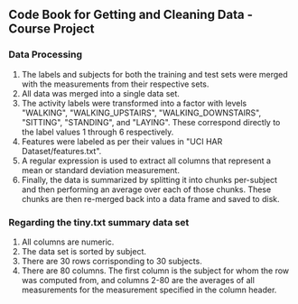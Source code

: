 ## Code Book for Getting and Cleaning Data - Course Project

### Data Processing

1. The labels and subjects for both the training and test sets were merged with the measurements from their respective sets.
2. All data was merged into a single data set.
3. The activity labels were transformed into a factor with levels "WALKING", "WALKING_UPSTAIRS", "WALKING_DOWNSTAIRS", "SITTING", "STANDING", and "LAYING".  These correspond directly to the label values 1 through 6 respectively.
4. Features were labeled as per their values in "UCI HAR Dataset/features.txt".
5. A regular expression is used to extract all columns that represent a mean or standard deviation measurement.
6. Finally, the data is summarized by splitting it into chunks per-subject and then performing an average over each of those chunks.  These chunks are then re-merged back into a data frame and saved to disk.

### Regarding the tiny.txt summary data set

1. All columns are numeric.
2. The data set is sorted by subject.
3. There are 30 rows corrisponding to 30 subjects.
4. There are 80 columns.  The first column is the subject for whom the row was computed from, and columns 2-80 are the averages of all measurements for the measurement specified in the column header.